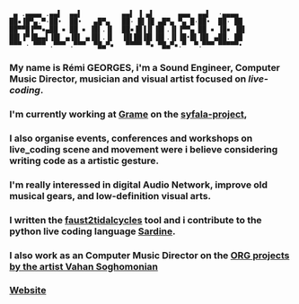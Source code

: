 ```
 ▄ .▄▄▄▄ .▄▄▌  ▄▄▌          ▄▄▌ ▐ ▄▌      ▄▄▄  ▄▄▌  ·▄▄▄▄  
██▪▐█▀▄.▀·██•  ██•   ▄█▀▄   ██· █▌▐█ ▄█▀▄ ▀▄ █·██•  ██· ██ 
██▀▀█▐▀▀▪▄██ ▪ ██ ▪ ▐█▌.▐▌  ██▪▐█▐▐▌▐█▌.▐▌▐▀▀▄ ██ ▪ ▐█▪ ▐█▌
██▌▐▀▐█▄▄▌▐█▌ ▄▐█▌ ▄▐█▌.▐▌  ▐█▌██▐█▌▐█▌.▐▌▐█•█▌▐█▌ ▄██. ██ 
▀▀▀ · ▀▀▀ .▀▀▀ .▀▀▀  ▀█▄▀▪   ▀▀▀▀ ▀▪ ▀█▄▀▪.▀  ▀.▀▀▀ ▀▀▀▀▀• 
```

### My name is **Rémi GEORGES**, i'm a **Sound Engineer**, **Computer Music Director**, **musician** and **visual artist** focused on *live-coding*.
### I'm currently working at [Grame](https://github.com/grame-cncm) on the [syfala-project](https://github.com/inria-emeraude/syfala), 
### I also organise events, conferences and workshops on live_coding scene and movement were i believe considering writing code as a artistic gesture.
### I'm really interessed in digital Audio Network, improve old musical gears, and low-definition visual arts.
### I written the [faust2tidalcycles](https://github.com/grame-cncm/faust/blob/master-dev/tools/faust2appls/faust2tidalcycles) tool and i contribute to the python live coding language [Sardine](https://github.com/Bubobubobubobubo/sardine).
### I also work as an Computer Music Director on the [ORG projects by the artist Vahan Soghomonian](http://www.vahansoghomonian.net/work/org-rchbrn/) 

### [Website](https://remigeorges.fr)
